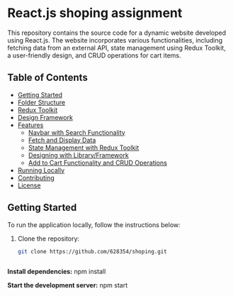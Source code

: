 # React.js shoping assignment 

This repository contains the source code for a dynamic website developed using React.js. The website incorporates various functionalities, including fetching data from an external API, state management using Redux Toolkit, a user-friendly design, and CRUD operations for cart items.

## Table of Contents

- [Getting Started](#getting-started)
- [Folder Structure](#folder-structure)
- [Redux Toolkit](#redux-toolkit)
- [Design Framework](#design-framework)
- [Features](#features)
  - [Navbar with Search Functionality](#navbar-with-search-functionality)
  - [Fetch and Display Data](#fetch-and-display-data)
  - [State Management with Redux Toolkit](#state-management-with-redux-toolkit)
  - [Designing with Library/Framework](#designing-with-libraryframework)
  - [Add to Cart Functionality and CRUD Operations](#add-to-cart-functionality-and-crud-operations)
- [Running Locally](#running-locally)
- [Contributing](#contributing)
- [License](#license)

## Getting Started

To run the application locally, follow the instructions below:

1. Clone the repository:
   ```bash
   git clone https://github.com/628354/shoping.git
  

**Install dependencies:**
npm install

**Start the development server:**
npm start

